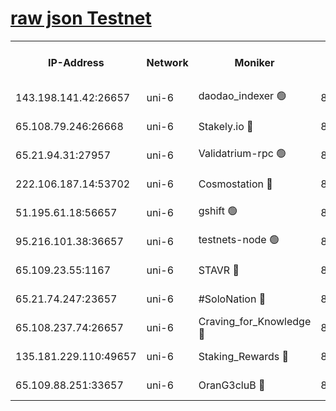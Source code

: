 [raw json Testnet](https://rpc-check.junot.stavr.tech/junot/rpc-junot-result.json)
=


<table><tr><th>IP-Address</th><th>Network</th><th>Moniker</th><th>Latest Block Height</th><th>Earliest Block Height</th><th>Catching Up</th><th>Tx Index</th><th>Voting Power</th><th>Scan Time</th></tr><tr><td>143.198.141.42:26657</td><td>uni-6</td><td>daodao_indexer 🟢</td><td>8478313</td><td>1</td><td>False</td><td>off</td><td>0</td><td>2024-03-01T23:21:36.258642983UTC</td></tr><tr><td>65.108.79.246:26668</td><td>uni-6</td><td>Stakely.io 🔴</td><td>8478309</td><td>1570872</td><td>False</td><td>on</td><td>11</td><td>2024-03-01T23:21:26.040691180UTC</td></tr><tr><td>65.21.94.31:27957</td><td>uni-6</td><td>Validatrium-rpc 🟢</td><td>8478308</td><td>2943363</td><td>False</td><td>on</td><td>0</td><td>2024-03-01T23:21:21.669118433UTC</td></tr><tr><td>222.106.187.14:53702</td><td>uni-6</td><td>Cosmostation 🔴</td><td>8478307</td><td>7473037</td><td>False</td><td>on</td><td>109003</td><td>2024-03-01T23:21:19.329628712UTC</td></tr><tr><td>51.195.61.18:56657</td><td>uni-6</td><td>gshift 🟢</td><td>8478302</td><td>7691417</td><td>False</td><td>on</td><td>0</td><td>2024-03-01T23:21:07.824036589UTC</td></tr><tr><td>95.216.101.38:36657</td><td>uni-6</td><td>testnets-node 🟢</td><td>8478310</td><td>8116304</td><td>False</td><td>on</td><td>0</td><td>2024-03-01T23:21:28.374835700UTC</td></tr><tr><td>65.109.23.55:1167</td><td>uni-6</td><td>STAVR 🔴</td><td>8478312</td><td>8207211</td><td>False</td><td>off</td><td>6056</td><td>2024-03-01T23:21:32.772131290UTC</td></tr><tr><td>65.21.74.247:23657</td><td>uni-6</td><td>#SoloNation 🔴</td><td>8478313</td><td>8237483</td><td>False</td><td>on</td><td>112</td><td>2024-03-01T23:21:35.400221860UTC</td></tr><tr><td>65.108.237.74:26657</td><td>uni-6</td><td>Craving_for_Knowledge 🔴</td><td>8478312</td><td>8388763</td><td>False</td><td>on</td><td>9004</td><td>2024-03-01T23:21:33.071144051UTC</td></tr><tr><td>135.181.229.110:49657</td><td>uni-6</td><td>Staking_Rewards 🔴</td><td>8478314</td><td>8388763</td><td>False</td><td>on</td><td>1008</td><td>2024-03-01T23:21:40.957762172UTC</td></tr><tr><td>65.109.88.251:33657</td><td>uni-6</td><td>OranG3cluB 🔴</td><td>8478314</td><td>8418953</td><td>False</td><td>on</td><td>11</td><td>2024-03-01T23:21:40.645541137UTC</td></tr></table>